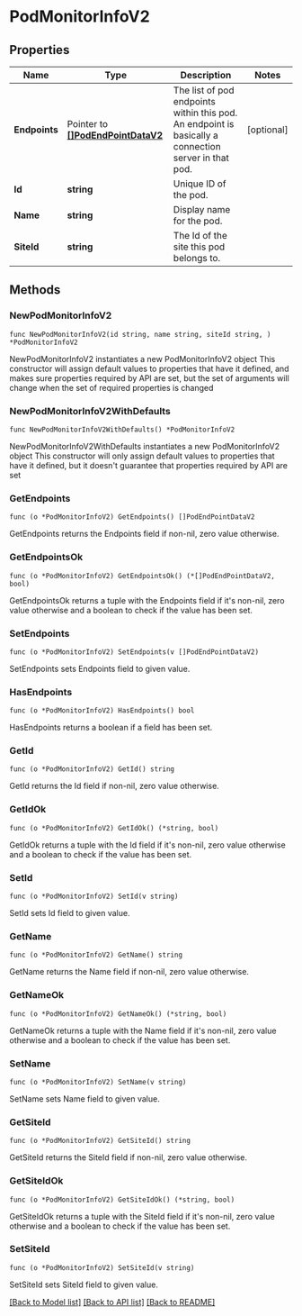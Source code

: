 # PodMonitorInfoV2

## Properties

Name | Type | Description | Notes
------------ | ------------- | ------------- | -------------
**Endpoints** | Pointer to [**[]PodEndPointDataV2**](PodEndPointDataV2.md) | The list of pod endpoints within this pod. An endpoint is basically a connection server in that pod. | [optional] 
**Id** | **string** | Unique ID of the pod. | 
**Name** | **string** | Display name for the pod. | 
**SiteId** | **string** | The Id of the site this pod belongs to. | 

## Methods

### NewPodMonitorInfoV2

`func NewPodMonitorInfoV2(id string, name string, siteId string, ) *PodMonitorInfoV2`

NewPodMonitorInfoV2 instantiates a new PodMonitorInfoV2 object
This constructor will assign default values to properties that have it defined,
and makes sure properties required by API are set, but the set of arguments
will change when the set of required properties is changed

### NewPodMonitorInfoV2WithDefaults

`func NewPodMonitorInfoV2WithDefaults() *PodMonitorInfoV2`

NewPodMonitorInfoV2WithDefaults instantiates a new PodMonitorInfoV2 object
This constructor will only assign default values to properties that have it defined,
but it doesn't guarantee that properties required by API are set

### GetEndpoints

`func (o *PodMonitorInfoV2) GetEndpoints() []PodEndPointDataV2`

GetEndpoints returns the Endpoints field if non-nil, zero value otherwise.

### GetEndpointsOk

`func (o *PodMonitorInfoV2) GetEndpointsOk() (*[]PodEndPointDataV2, bool)`

GetEndpointsOk returns a tuple with the Endpoints field if it's non-nil, zero value otherwise
and a boolean to check if the value has been set.

### SetEndpoints

`func (o *PodMonitorInfoV2) SetEndpoints(v []PodEndPointDataV2)`

SetEndpoints sets Endpoints field to given value.

### HasEndpoints

`func (o *PodMonitorInfoV2) HasEndpoints() bool`

HasEndpoints returns a boolean if a field has been set.

### GetId

`func (o *PodMonitorInfoV2) GetId() string`

GetId returns the Id field if non-nil, zero value otherwise.

### GetIdOk

`func (o *PodMonitorInfoV2) GetIdOk() (*string, bool)`

GetIdOk returns a tuple with the Id field if it's non-nil, zero value otherwise
and a boolean to check if the value has been set.

### SetId

`func (o *PodMonitorInfoV2) SetId(v string)`

SetId sets Id field to given value.


### GetName

`func (o *PodMonitorInfoV2) GetName() string`

GetName returns the Name field if non-nil, zero value otherwise.

### GetNameOk

`func (o *PodMonitorInfoV2) GetNameOk() (*string, bool)`

GetNameOk returns a tuple with the Name field if it's non-nil, zero value otherwise
and a boolean to check if the value has been set.

### SetName

`func (o *PodMonitorInfoV2) SetName(v string)`

SetName sets Name field to given value.


### GetSiteId

`func (o *PodMonitorInfoV2) GetSiteId() string`

GetSiteId returns the SiteId field if non-nil, zero value otherwise.

### GetSiteIdOk

`func (o *PodMonitorInfoV2) GetSiteIdOk() (*string, bool)`

GetSiteIdOk returns a tuple with the SiteId field if it's non-nil, zero value otherwise
and a boolean to check if the value has been set.

### SetSiteId

`func (o *PodMonitorInfoV2) SetSiteId(v string)`

SetSiteId sets SiteId field to given value.



[[Back to Model list]](../README.md#documentation-for-models) [[Back to API list]](../README.md#documentation-for-api-endpoints) [[Back to README]](../README.md)


